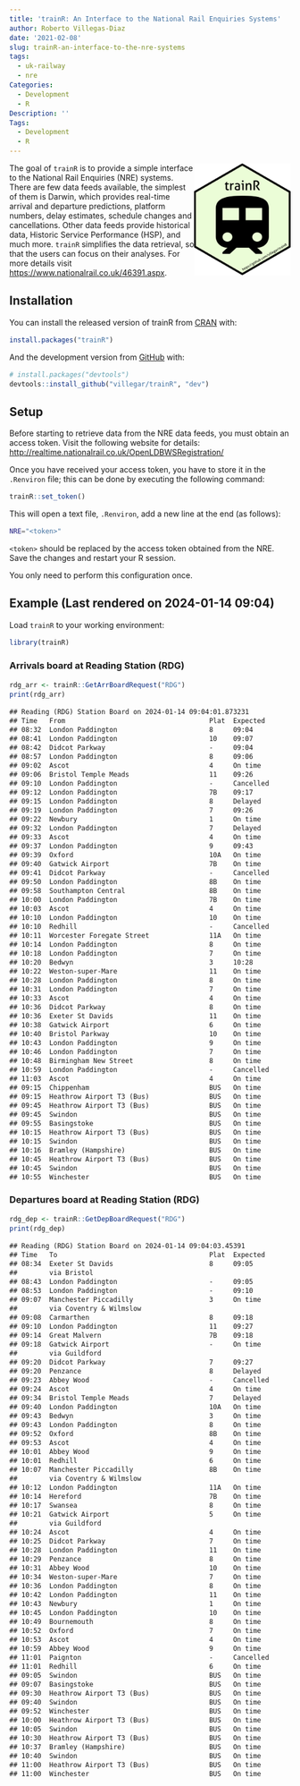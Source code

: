 ```yaml
---
title: 'trainR: An Interface to the National Rail Enquiries Systems'
author: Roberto Villegas-Diaz
date: '2021-02-08'
slug: trainR-an-interface-to-the-nre-systems
tags:
  - uk-railway
  - nre
Categories:
  - Development
  - R
Description: ''
Tags:
  - Development
  - R
---
```


<img src="https://raw.githubusercontent.com/villegar/trainR/main/inst/images/logo.png" alt="logo" align="right" height=200px/>

The goal of `trainR` is to provide a simple interface to the 
National Rail Enquiries (NRE) systems. There are few data feeds 
available, the simplest of them is Darwin, which provides real-time 
arrival and departure predictions, platform numbers, delay estimates, 
schedule changes and cancellations. Other data feeds provide historical 
data, Historic Service Performance (HSP), and much more. `trainR` 
simplifies the data retrieval, so that the users can focus on their 
analyses. For more details visit 
https://www.nationalrail.co.uk/46391.aspx.

## Installation

You can install the released version of trainR from [CRAN](https://CRAN.R-project.org) with:

``` r
install.packages("trainR")
```

And the development version from [GitHub](https://github.com/) with:

``` r
# install.packages("devtools")
devtools::install_github("villegar/trainR", "dev")
```

## Setup
Before starting to retrieve data from the NRE data feeds, you must obtain an access token. 
Visit the following website for details: http://realtime.nationalrail.co.uk/OpenLDBWSRegistration/

Once you have received your access token, you have to store it in the `.Renviron` file; this can be 
done by executing the following command:


```r
trainR::set_token()
```

This will open a text file, `.Renviron`, add a new line at the end (as follows):

```bash
NRE="<token>"
```

`<token>` should be replaced by the access token obtained from the NRE. Save the changes and restart 
your R session.

You only need to perform this configuration once.

## Example (Last rendered on 2024-01-14 09:04)

Load `trainR` to your working environment:

```r
library(trainR)
```

### Arrivals board at Reading Station (RDG)


```r
rdg_arr <- trainR::GetArrBoardRequest("RDG")
print(rdg_arr)
```

```
## Reading (RDG) Station Board on 2024-01-14 09:04:01.873231
## Time   From                                    Plat  Expected
## 08:32  London Paddington                       8     09:04
## 08:41  London Paddington                       10    09:07
## 08:42  Didcot Parkway                          -     09:04
## 08:57  London Paddington                       8     09:06
## 09:02  Ascot                                   4     On time
## 09:06  Bristol Temple Meads                    11    09:26
## 09:10  London Paddington                       -     Cancelled
## 09:12  London Paddington                       7B    09:17
## 09:15  London Paddington                       8     Delayed
## 09:19  London Paddington                       7     09:26
## 09:22  Newbury                                 1     On time
## 09:32  London Paddington                       7     Delayed
## 09:33  Ascot                                   4     On time
## 09:37  London Paddington                       9     09:43
## 09:39  Oxford                                  10A   On time
## 09:40  Gatwick Airport                         7B    On time
## 09:41  Didcot Parkway                          -     Cancelled
## 09:50  London Paddington                       8B    On time
## 09:58  Southampton Central                     8B    On time
## 10:00  London Paddington                       7B    On time
## 10:03  Ascot                                   4     On time
## 10:10  London Paddington                       10    On time
## 10:10  Redhill                                 -     Cancelled
## 10:11  Worcester Foregate Street               11A   On time
## 10:14  London Paddington                       8     On time
## 10:18  London Paddington                       7     On time
## 10:20  Bedwyn                                  3     10:28
## 10:22  Weston-super-Mare                       11    On time
## 10:28  London Paddington                       8     On time
## 10:31  London Paddington                       7     On time
## 10:33  Ascot                                   4     On time
## 10:36  Didcot Parkway                          8     On time
## 10:36  Exeter St Davids                        11    On time
## 10:38  Gatwick Airport                         6     On time
## 10:40  Bristol Parkway                         10    On time
## 10:43  London Paddington                       9     On time
## 10:46  London Paddington                       7     On time
## 10:48  Birmingham New Street                   8     On time
## 10:59  London Paddington                       -     Cancelled
## 11:03  Ascot                                   4     On time
## 09:15  Chippenham                              BUS   On time
## 09:15  Heathrow Airport T3 (Bus)               BUS   On time
## 09:45  Heathrow Airport T3 (Bus)               BUS   On time
## 09:45  Swindon                                 BUS   On time
## 09:55  Basingstoke                             BUS   On time
## 10:15  Heathrow Airport T3 (Bus)               BUS   On time
## 10:15  Swindon                                 BUS   On time
## 10:16  Bramley (Hampshire)                     BUS   On time
## 10:45  Heathrow Airport T3 (Bus)               BUS   On time
## 10:45  Swindon                                 BUS   On time
## 10:55  Winchester                              BUS   On time
```

### Departures board at Reading Station (RDG)


```r
rdg_dep <- trainR::GetDepBoardRequest("RDG")
print(rdg_dep)
```

```
## Reading (RDG) Station Board on 2024-01-14 09:04:03.45391
## Time   To                                      Plat  Expected
## 08:34  Exeter St Davids                        8     09:05
##        via Bristol                             
## 08:43  London Paddington                       -     09:05
## 08:53  London Paddington                       -     09:10
## 09:07  Manchester Piccadilly                   3     On time
##        via Coventry & Wilmslow                 
## 09:08  Carmarthen                              8     09:18
## 09:10  London Paddington                       11    09:27
## 09:14  Great Malvern                           7B    09:18
## 09:18  Gatwick Airport                         -     On time
##        via Guildford                           
## 09:20  Didcot Parkway                          7     09:27
## 09:20  Penzance                                8     Delayed
## 09:23  Abbey Wood                              -     Cancelled
## 09:24  Ascot                                   4     On time
## 09:34  Bristol Temple Meads                    7     Delayed
## 09:40  London Paddington                       10A   On time
## 09:43  Bedwyn                                  3     On time
## 09:43  London Paddington                       8     On time
## 09:52  Oxford                                  8B    On time
## 09:53  Ascot                                   4     On time
## 10:01  Abbey Wood                              9     On time
## 10:01  Redhill                                 6     On time
## 10:07  Manchester Piccadilly                   8B    On time
##        via Coventry & Wilmslow                 
## 10:12  London Paddington                       11A   On time
## 10:14  Hereford                                7B    On time
## 10:17  Swansea                                 8     On time
## 10:21  Gatwick Airport                         5     On time
##        via Guildford                           
## 10:24  Ascot                                   4     On time
## 10:25  Didcot Parkway                          7     On time
## 10:28  London Paddington                       11    On time
## 10:29  Penzance                                8     On time
## 10:31  Abbey Wood                              10    On time
## 10:34  Weston-super-Mare                       7     On time
## 10:36  London Paddington                       8     On time
## 10:42  London Paddington                       11    On time
## 10:43  Newbury                                 1     On time
## 10:45  London Paddington                       10    On time
## 10:49  Bournemouth                             8     On time
## 10:52  Oxford                                  7     On time
## 10:53  Ascot                                   4     On time
## 10:59  Abbey Wood                              9     On time
## 11:01  Paignton                                -     Cancelled
## 11:01  Redhill                                 6     On time
## 09:05  Swindon                                 BUS   On time
## 09:07  Basingstoke                             BUS   On time
## 09:30  Heathrow Airport T3 (Bus)               BUS   On time
## 09:40  Swindon                                 BUS   On time
## 09:52  Winchester                              BUS   On time
## 10:00  Heathrow Airport T3 (Bus)               BUS   On time
## 10:05  Swindon                                 BUS   On time
## 10:30  Heathrow Airport T3 (Bus)               BUS   On time
## 10:37  Bramley (Hampshire)                     BUS   On time
## 10:40  Swindon                                 BUS   On time
## 11:00  Heathrow Airport T3 (Bus)               BUS   On time
## 11:00  Winchester                              BUS   On time
```
